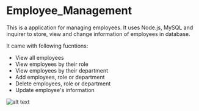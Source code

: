 # Employee_Management

This is a application for managing employees. It uses Node.js, MySQL and inquirer to store, view and change information of employees in database.

It came with following fucntions:

* View all employees
* View employees by their role
* View employees by their department
* Add employees, role or department
* Delete employees, role or department
* Update employee's information


![alt text](./sample.gif)
